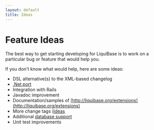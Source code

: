 ```yaml
---
layout: default
title: Ideas
---
```


# Feature Ideas #

The best way to get starting developing for LiquiBase is to work on a particular bug or feature that would help you.

If you don't know what would help, here are some ideas:
  * DSL alternative(s) to the XML-based changelog
  * [.Net port](/dotnetport)
  * Integration with Rails
  * Javadoc improvement
  * Documentation/samples of [http://liquibase.org/extensions](http://liquibase.org/extensions)
  * More change tags ([ideas](http://www.agiledata.org/essays/databaseRefactoringCatalog.html)
  * Additional [database support](/databases)
  * Unit test improvements

